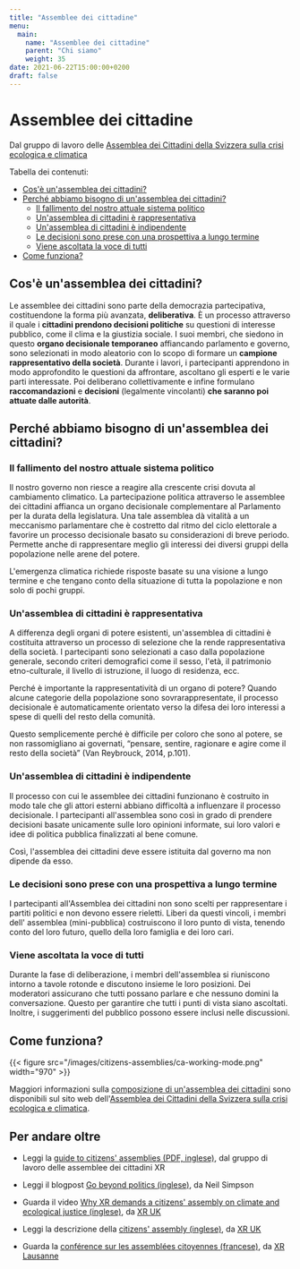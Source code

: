 ```yaml
---
title: "Assemblee dei cittadine"
menu:
  main:
    name: "Assemblee dei cittadine"
    parent: "Chi siamo"
    weight: 35
date: 2021-06-22T15:00:00+0200
draft: false
---
```

# Assemblee dei cittadine

Dal gruppo di lavoro delle [Assemblea dei Cittadini della Svizzera sulla crisi ecologica e climatica](https://citizens-democracy.ch/?lang=it)

Tabella dei contenuti:
- [Cos'è un'assemblea dei cittadini?](#cosè-unassemblea-dei-cittadini)
- [Perché abbiamo bisogno di un'assemblea dei cittadini?](#perché-abbiamo-bisogno-di-unassemblea-dei-cittadini)
  - [Il fallimento del nostro attuale sistema politico](#il-fallimento-del-nostro-attuale-sistema-politico)
  - [Un'assemblea di cittadini è rappresentativa](#unassemblea-di-cittadini-è-rappresentativa)
  - [Un'assemblea di cittadini è indipendente](#unassemblea-di-cittadini-è-indipendente)
  - [Le decisioni sono prese con una prospettiva a lungo termine](#le-decisioni-sono-prese-con-una-prospettiva-a-lungo-termine)
  - [Viene ascoltata la voce di tutti](#viene-ascoltata-la-voce-di-tutti)
- [Come funziona?](#come-funziona)

## Cos'è un'assemblea dei cittadini?

Le assemblee dei cittadini sono parte della democrazia partecipativa, costituendone la forma più avanzata, **deliberativa**. È un processo attraverso il quale i **cittadini prendono decisioni politiche** su questioni di interesse pubblico, come il clima e la giustizia sociale. I suoi membri, che siedono in questo **organo decisionale temporaneo** affiancando parlamento e governo, sono selezionati in modo aleatorio con lo scopo di formare un **campione rappresentativo della società**. Durante i lavori, i partecipanti apprendono in modo approfondito le questioni da affrontare, ascoltano gli esperti e le varie parti interessate. Poi deliberano collettivamente e infine formulano **raccomandazioni** e **decisioni** (legalmente vincolanti) **che saranno poi attuate dalle autorità**.

## Perché abbiamo bisogno di un'assemblea dei cittadini?

### Il fallimento del nostro attuale sistema politico

Il nostro governo non riesce a reagire alla crescente crisi dovuta al cambiamento climatico. La partecipazione politica attraverso le assemblee dei cittadini affianca un organo decisionale complementare al Parlamento per la durata della legislatura. Una tale assemblea dà vitalità a un meccanismo parlamentare che è costretto dal ritmo del ciclo elettorale a favorire un processo decisionale basato su considerazioni di breve periodo. Permette anche di rappresentare meglio gli interessi dei diversi gruppi della popolazione nelle arene del potere.

L'emergenza climatica richiede risposte basate su una visione a lungo termine e che tengano conto della situazione di tutta la popolazione e non solo di pochi gruppi.

### Un'assemblea di cittadini è rappresentativa

A differenza degli organi di potere esistenti, un'assemblea di cittadini è costituita attraverso un processo di selezione che la rende rappresentativa della società. I partecipanti sono selezionati a caso dalla popolazione generale, secondo criteri demografici come il sesso, l'età, il patrimonio etno-culturale, il livello di istruzione, il luogo di residenza, ecc.

Perché è importante la rappresentatività di un organo di potere? Quando alcune categorie della popolazione sono sovrarappresentate, il processo decisionale è automaticamente orientato verso la difesa dei loro interessi a spese di quelli del resto della comunità.

Questo semplicemente perché è difficile per coloro che sono al potere, se non rassomigliano ai governati, “pensare, sentire, ragionare e agire come il resto della società” (Van Reybrouck, 2014, p.101).

### Un'assemblea di cittadini è indipendente

Il processo con cui le assemblee dei cittadini funzionano è costruito in modo tale che gli attori esterni abbiano difficoltà a influenzare il processo decisionale. I partecipanti all'assemblea sono così in grado di prendere decisioni basate unicamente sulle loro opinioni informate, sui loro valori e idee di politica pubblica finalizzati al bene comune.

Così, l'assemblea dei cittadini deve essere istituita dal governo ma non dipende da esso.

### Le decisioni sono prese con una prospettiva a lungo termine

I partecipanti all'Assemblea dei cittadini non sono scelti per rappresentare i partiti politici e non devono essere rieletti. Liberi da questi vincoli, i membri dell' assemblea (mini-pubblica) costruiscono il loro punto di vista, tenendo conto del loro futuro, quello della loro famiglia e dei loro cari.

### Viene ascoltata la voce di tutti

Durante la fase di deliberazione, i membri dell'assemblea si riuniscono intorno a tavole rotonde e discutono insieme le loro posizioni. Dei moderatori assicurano che tutti possano parlare e che nessuno domini la conversazione. Questo per garantire che tutti i punti di vista siano ascoltati. Inoltre, i suggerimenti del pubblico possono essere inclusi nelle discussioni.

## Come funziona?

{{< figure src="/images/citizens-assemblies/ca-working-mode.png" width="970" >}}

Maggiori informazioni sulla [composizione di un'assemblea dei cittadini](https://citizens-democracy.ch/about-the-ca/?lang=it) sono disponibili sul sito web dell'[Assemblea dei Cittadini della Svizzera
sulla crisi ecologica e climatica](https://citizens-democracy.ch/?lang=it).

## Per andare oltre

- Leggi la [guide to citizens' assemblies (PDF, inglese)](https://extinctionrebellion.uk/wp-content/uploads/2019/06/The-Extinction-Rebellion-Guide-to-Citizens-Assemblies-Version-1.1-25-June-2019.pdf), dal gruppo di lavoro delle assemblee dei cittadini XR

- Leggi il blogpost [Go beyond politics (inglese)](https://rebellion.global/blog/2021/01/05/citizens-assembly-climate-change/), da Neil Simpson

- Guarda il video [Why XR demands a citizens' assembly on climate and ecological justice (inglese)](https://www.youtube.com/watch?v=WTILQFaREZ4), da [XR UK](https://extinctionrebellion.uk)

- Leggi la descrizione della [citizens' assembly (inglese)](https://extinctionrebellion.uk/go-beyond-politics/citizens-assembly), da [XR UK](https://extinctionrebellion.uk)

- Guarda la [conférence sur les assemblées citoyennes (francese)](https://www.youtube.com/watch?v=cYFAitDNNVU), da [XR Lausanne](https://xrlausanne.ch)
